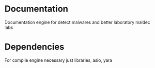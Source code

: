 # Documentation

Documentation engine for detect malwares and better laboratory maldec labs

# Dependencies

For compile engine necessary just libraries, asio, yara